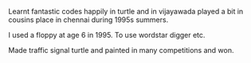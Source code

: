 Learnt fantastic codes happily in turtle and in vijayawada played a bit in cousins place in chennai during 1995s summers.

I used a floppy at age 6 in 1995. To use wordstar digger etc.

Made traffic signal turtle and painted in many competitions and won.
